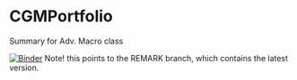 # CGMPortfolio

Summary for Adv. Macro class

[![Binder](https://mybinder.org/badge_logo.svg)](https://mybinder.org/v2/gh/matthew-zahn/CGMPort/feature/REMARK?filepath=REMARK%2FCGM_REMARK.ipynb)
Note! this points to the REMARK branch, which contains the latest version.
